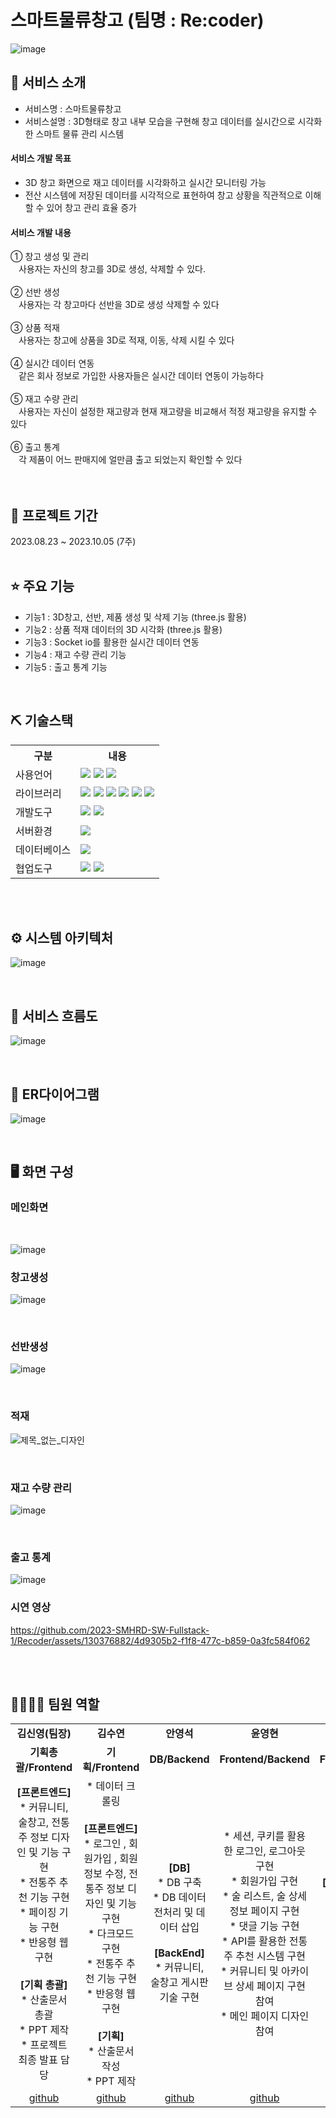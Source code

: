 # 스마트물류창고 (팀명 : Re:coder)

![image](https://github.com/2023-SMHRD-SW-Fullstack-1/Recoder/assets/130376882/6a9dac1b-5166-4a41-ae08-88a4b0ea61bd)


## 👀 서비스 소개
* 서비스명 :  스마트물류창고
* 서비스설명 : 3D형태로 창고 내부 모습을 구현해 창고 데이터를 실시간으로 시각화 한 스마트 물류 관리 시스템
 <h4>서비스 개발 목표</h4> 

* 3D 창고 화면으로 재고 데이터를 시각화하고 실시간 모니터링 가능 <br>
* 전산 시스템에 저장된 데이터를 시각적으로 표현하여 창고 상황을 직관적으로 이해할 수 있어 창고 관리 효율 증가
 <h4>서비스 개발 내용</h4> 
① 창고 생성 및 관리 <br>
ㅤ사용자는 자신의 창고를 3D로 생성, 삭제할 수 있다. <br><br>
② 선반 생성 <br>
ㅤ사용자는 각 창고마다 선반을 3D로 생성 삭제할 수 있다 <br><br>
③ 상품 적재 <br>
ㅤ사용자는 창고에 상품을 3D로 적재, 이동, 삭제 시킬 수 있다 <br><br>
④ 실시간 데이터 연동 <br>
ㅤ같은 회사 정보로 가입한 사용자들은 실시간 데이터 연동이 가능하다 <br><br>
⑤ 재고 수량 관리 <br>
ㅤ사용자는 자신이 설정한 재고량과 현재 재고량을 비교해서 적정 재고량을 유지할 수 있다 <br><br>
⑥ 출고 통계 <br>
ㅤ각 제품이 어느 판매지에 얼만큼 출고 되었는지 확인할 수 있다 <br><br>

<br>

## 📅 프로젝트 기간
2023.08.23 ~ 2023.10.05 (7주)
<br><br>

## ⭐ 주요 기능

* 기능1 : 3D창고, 선반, 제품 생성 및 삭제 기능 (three.js 활용)
* 기능2 : 상품 적재 데이터의 3D 시각화 (three.js 활용)
* 기능3 : Socket io를 활용한 실시간 데이터 연동
* 기능4 : 재고 수량 관리 기능
* 기능5 : 출고 통계 기능

<br>

## ⛏ 기술스택
<table>
    <tr>
        <th>구분</th>
        <th>내용</th>
    </tr>
    <tr>
        <td>사용언어</td>
        <td>
            <img  src="https://img.shields.io/badge/HTML-E34F26?style=flat-square&logo=html5&logoColor=white"/> 
            <img  src="https://img.shields.io/badge/CSS-1572B6?style=flat-square&logo=css3&logoColor=white"/> 
            <img  src="https://img.shields.io/badge/JavaScript-F7DF1E?style=flat-square&logo=JavaScript&logoColor=white"/>
        </td>
    </tr>
    <tr>
        <td>라이브러리</td>
        <td>
            <img  src="https://img.shields.io/badge/React-61DAFB?style=flat-square&logo=React&logoColor=white"/> 
            <img  src="https://img.shields.io/badge/Three.js-000000?style=flat-square&logo=threedotjs&logoColor=white"/> 
            <img  src="https://img.shields.io/badge/Sequelize-52B0E7?style=flat-square&logo=sequelize&logoColor=white"/>
            <img  src="https://img.shields.io/badge/Socket.io-010101?style=flat-square&logo=socketdotio&logoColor=white"/>
            <img  src="https://img.shields.io/badge/Bootstrap-7952B3?style=flat-square&logo=bootstrap&logoColor=white"/> 
            <img  src="https://img.shields.io/badge/MUI-007FFF?style=flat-square&logo=mui&logoColor=white"/>            
        </td>
    </tr>
    <tr>
        <td>개발도구</td>
        <td>
            <img  src="https://img.shields.io/badge/VSCode-007ACC?style=flat-square&logo=visualstudiocode&logoColor=white"/>
            <img  src="https://img.shields.io/badge/Postman-FF6C37?style=flat-square&logo=postman&logoColor=white"/>
        </td>
    </tr>
    <tr>
        <td>서버환경</td>
        <td>
            <img  src="https://img.shields.io/badge/Node.js-339933?style=flat-square&logo=nodedotjs&logoColor=white"/>
        </td>
    </tr>
    <tr>
        <td>데이터베이스</td>
        <td>
            <img  src="https://img.shields.io/badge/MySQL-4479A1?style=flat-square&logo=mysql&logoColor=white"/>
        </td>
    </tr>
    <tr>
        <td>협업도구</td>
        <td>
            <img  src="https://img.shields.io/badge/Git-F05032?style=flat-square&logo=git&logoColor=white"/> 
            <img  src="https://img.shields.io/badge/Github-181717?style=flat-square&logo=github&logoColor=white"/>
        </td>
    </tr>
</table>

<br><br>

## ⚙ 시스템 아키텍처
![image](https://github.com/2023-SMHRD-SW-Fullstack-1/Recoder/assets/130376882/93cc57d2-5d92-40b6-8324-c3f2647f1b16)


<br>

## 📌 서비스 흐름도
![image](https://github.com/2023-SMHRD-SW-Fullstack-1/Recoder/assets/130376882/b0c46314-1076-4f20-943b-65c01ce3393a)

<br>

## 📌 ER다이어그램
![image](https://github.com/2023-SMHRD-SW-Fullstack-1/Recoder/assets/130376882/2438f481-d756-4c58-a95e-4c3ee367c74e)


<br>

## 🖥 화면 구성

### 메인화면
<br>

![image](https://github.com/2023-SMHRD-SW-Fullstack-1/Recoder/assets/130376882/3ce99f4c-ab2d-40c3-8a56-74db5f8c3542)


### 창고생성

![image](https://github.com/2023-SMHRD-SW-Fullstack-1/Recoder/assets/130376882/3170ab20-0509-4aab-9377-fc37b5bdece7)



<br>

### 선반생성
![image](https://github.com/2023-SMHRD-SW-Fullstack-1/Recoder/assets/130376882/3945d62a-291b-4591-8131-e69f48a0617c)


<br>

### 적재
![제목_없는_디자인](https://github.com/2023-SMHRD-SW-Fullstack-1/Recoder/assets/130376882/20e47e01-bd26-4aa4-8f23-35e4056a503f)

<br>

### 재고 수량 관리
![image](https://github.com/2023-SMHRD-SW-Fullstack-1/Recoder/assets/130376882/762912a4-179e-44b0-8337-9bd0ad42d1ce)


<br>

### 출고 통계
![image](https://github.com/2023-SMHRD-SW-Fullstack-1/Recoder/assets/130376882/7ef03852-03c2-4797-86bf-7841c82b3b9c)



### 시연 영상
https://github.com/2023-SMHRD-SW-Fullstack-1/Recoder/assets/130376882/4d9305b2-f1f8-477c-b859-0a3fc584f062








<br><br>


## 👨‍👩‍👦‍👦 팀원 역할
<table>
 <tr>
    <td align="center"><strong>김신영(팀장)</strong></td>
    <td align="center"><strong>김수연</strong></td>
    <td align="center"><strong>안영석</strong></td>
    <td align="center"><strong>윤영현</strong></td>
   <td align="center"><strong>임혜주</strong></td>
  </tr>
  <tr>
    <td align="center"><b>기획총괄/Frontend</b></td>
    <td align="center"><b>기획/Frontend</b></td>
    <td align="center"><b>DB/Backend</b></td>
    <td align="center"><b>Frontend/Backend</b></td>
   <td align="center"><b>Frontend/Backend</b></td>
  </tr>
  <tr>
    <td align="center">
        <b>[프론트엔드]</b><br/>
        * 커뮤니티, 술창고, 전통주 정보 디자인 및 기능 구현<br/>
        * 전통주 추천 기능 구현<br/>
        * 페이징 기능 구현<br/>
        * 반응형 웹 구현<br/>
        <br/>
         <b>[기획 총괄]</b><br/>
        * 산출문서 총괄<br/>
        * PPT 제작<br/>
        * 프로젝트 최종 발표 담당<br/>
    </td>
    <td align="center">
        * 데이터 크롤링<br/>
        <br/>
        <b>[프론트엔드]</b><br/>
        * 로그인 , 회원가입 , 회원정보 수정, 전통주 정보 디자인 및 기능 구현<br/>
        * 다크모드 구현<br/>
        * 전통주 추천 기능 구현<br/>
        * 반응형 웹 구현<br/>
        <br/>
        <b>[기획]</b><br/>
        * 산출문서 작성 <br/>
        * PPT 제작<br/>
    </td>
    <td align="center">
     <b>[DB]</b><br/>
        * DB 구축<br/>
        * DB 데이터 전처리 및 데이터 삽입<br/>
     <br/>
     <b>[BackEnd]</b><br/>
        * 커뮤니티, 술창고 게시판 기술 구현<br/>
    </td>
    <td align="center">
        * 세션, 쿠키를 활용한 로그인, 로그아웃 구현<br/>
        * 회원가입 구현 <br/>
        * 술 리스트, 술 상세 정보 페이지 구현 <br/>
        * 댓글 기능 구현<br/>
        * API를 활용한 전통주 추천 시스템 구현 <br/>
        * 커뮤니티 및 아카이브 상세 페이지 구현 참여<br/>
        * 메인 페이지 디자인 참여<br/>
    </td>
    <td align="center">
       <b>[프론트엔드/백엔드]</b><br/>
        * 입고<br/>
        * 출고<br/>
        * 재고 수량 관리<br/>
        * 출고 통계<br/>
        <br/>
        <b>[기획]</b><br/>
        * PPT 제작<br/>
    </td>
  </tr>
  <tr>
    <td align="center"><a href="https://github.com/" target='_blank'>github</a></td>
    <td align="center"><a href="https://github.com/" target='_blank'>github</a></td>
    <td align="center"><a href="" target='_blank'>github</a></td>
    <td align="center"><a href="https://github.com/songhak1226" target='_blank'>github</a></td>
    <td align="center"><a href="https://github.com/lim-mil" target='_blank'>github</a></td>
  </tr>
</table>
